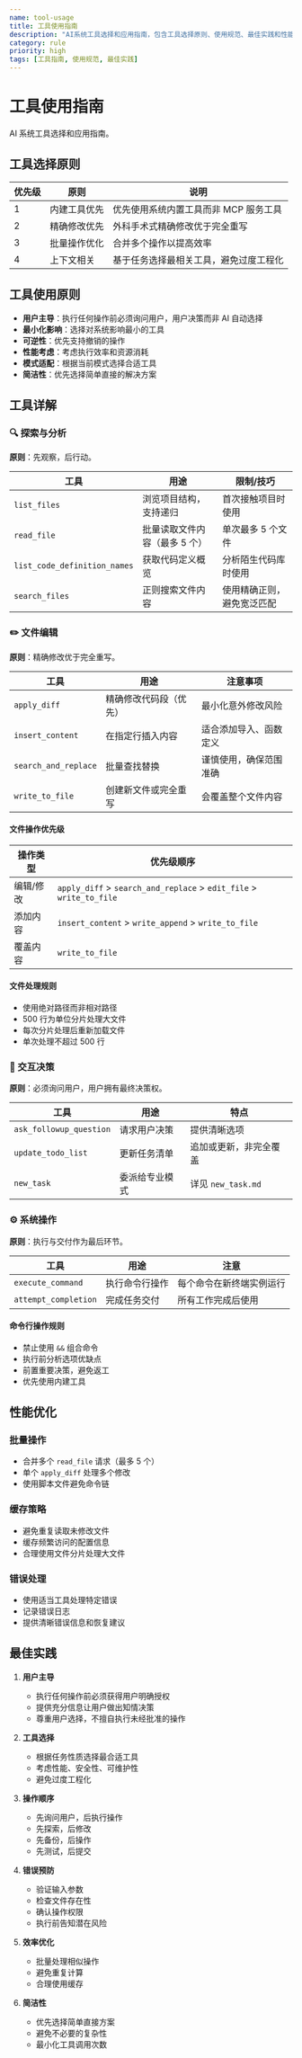```yaml
---
name: tool-usage
title: 工具使用指南
description: "AI系统工具选择和应用指南，包含工具选择原则、使用规范、最佳实践和性能优化策略"
category: rule
priority: high
tags: [工具指南, 使用规范, 最佳实践]
---
```


# 工具使用指南

AI 系统工具选择和应用指南。

## 工具选择原则

| 优先级 | 原则         | 说明                                   |
| ------ | ------------ | -------------------------------------- |
| 1      | 内建工具优先 | 优先使用系统内置工具而非 MCP 服务工具  |
| 2      | 精确修改优先 | 外科手术式精确修改优于完全重写         |
| 3      | 批量操作优化 | 合并多个操作以提高效率                 |
| 4      | 上下文相关   | 基于任务选择最相关工具，避免过度工程化 |

## 工具使用原则

- **用户主导**：执行任何操作前必须询问用户，用户决策而非 AI 自动选择
- **最小化影响**：选择对系统影响最小的工具
- **可逆性**：优先支持撤销的操作
- **性能考虑**：考虑执行效率和资源消耗
- **模式适配**：根据当前模式选择合适工具
- **简洁性**：优先选择简单直接的解决方案

## 工具详解

### 🔍 探索与分析

**原则**：先观察，后行动。

| 工具                         | 用途                          | 限制/技巧                  |
| ---------------------------- | ----------------------------- | -------------------------- |
| `list_files`                 | 浏览项目结构，支持递归        | 首次接触项目时使用         |
| `read_file`                  | 批量读取文件内容（最多 5 个） | 单次最多 5 个文件          |
| `list_code_definition_names` | 获取代码定义概览              | 分析陌生代码库时使用       |
| `search_files`               | 正则搜索文件内容              | 使用精确正则，避免宽泛匹配 |

### ✏️ 文件编辑

**原则**：精确修改优于完全重写。

| 工具                 | 用途                   | 注意事项               |
| -------------------- | ---------------------- | ---------------------- |
| `apply_diff`         | 精确修改代码段（优先） | 最小化意外修改风险     |
| `insert_content`     | 在指定行插入内容       | 适合添加导入、函数定义 |
| `search_and_replace` | 批量查找替换           | 谨慎使用，确保范围准确 |
| `write_to_file`      | 创建新文件或完全重写   | 会覆盖整个文件内容     |

#### 文件操作优先级

| 操作类型  | 优先级顺序                                                          |
| --------- | ------------------------------------------------------------------- |
| 编辑/修改 | `apply_diff` > `search_and_replace` > `edit_file` > `write_to_file` |
| 添加内容  | `insert_content` > `write_append` > `write_to_file`                 |
| 覆盖内容  | `write_to_file`                                                     |

#### 文件处理规则

- 使用绝对路径而非相对路径
- 500 行为单位分片处理大文件
- 每次分片处理后重新加载文件
- 单次处理不超过 500 行

### 💬 交互决策

**原则**：必须询问用户，用户拥有最终决策权。

| 工具                    | 用途           | 特点                   |
| ----------------------- | -------------- | ---------------------- |
| `ask_followup_question` | 请求用户决策   | 提供清晰选项           |
| `update_todo_list`      | 更新任务清单   | 追加或更新，非完全覆盖 |
| `new_task`              | 委派给专业模式 | 详见 `new_task.md`     |

### ⚙️ 系统操作

**原则**：执行与交付作为最后环节。

| 工具                 | 用途           | 注意                     |
| -------------------- | -------------- | ------------------------ |
| `execute_command`    | 执行命令行操作 | 每个命令在新终端实例运行 |
| `attempt_completion` | 完成任务交付   | 所有工作完成后使用       |

#### 命令行操作规则

- 禁止使用 `&&` 组合命令
- 执行前分析选项优缺点
- 前置重要决策，避免返工
- 优先使用内建工具

## 性能优化

### 批量操作

- 合并多个 `read_file` 请求（最多 5 个）
- 单个 `apply_diff` 处理多个修改
- 使用脚本文件避免命令链

### 缓存策略

- 避免重复读取未修改文件
- 缓存频繁访问的配置信息
- 合理使用文件分片处理大文件

### 错误处理

- 使用适当工具处理特定错误
- 记录错误日志
- 提供清晰错误信息和恢复建议

## 最佳实践

1. **用户主导**
   - 执行任何操作前必须获得用户明确授权
   - 提供充分信息让用户做出知情决策
   - 尊重用户选择，不擅自执行未经批准的操作

2. **工具选择**
   - 根据任务性质选择最合适工具
   - 考虑性能、安全性、可维护性
   - 避免过度工程化

3. **操作顺序**
   - 先询问用户，后执行操作
   - 先探索，后修改
   - 先备份，后操作
   - 先测试，后提交

4. **错误预防**
   - 验证输入参数
   - 检查文件存在性
   - 确认操作权限
   - 执行前告知潜在风险

5. **效率优化**
   - 批量处理相似操作
   - 避免重复计算
   - 合理使用缓存

6. **简洁性**
   - 优先选择简单直接方案
   - 避免不必要的复杂性
   - 最小化工具调用次数
